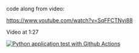 code along from video:

https://www.youtube.com/watch?v=SqFFCTNyi88

Video at 1:27


[![Python application test with Github Actions](https://github.com/longtongster/microservice-with-python/actions/workflows/devops.yml/badge.svg)](https://github.com/longtongster/microservice-with-python/actions/workflows/devops.yml)
